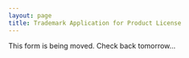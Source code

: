 ```yaml
---
layout: page
title: Trademark Application for Product License
---
```


This form is being moved. Check back tomorrow...